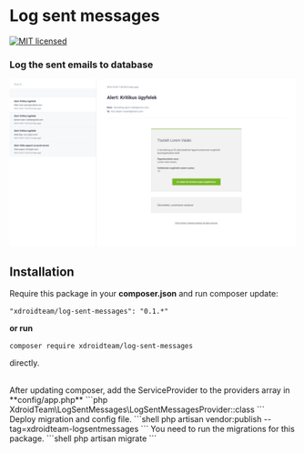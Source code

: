 # Log sent messages
[![MIT licensed](https://img.shields.io/badge/license-MIT-blue.svg)](http://choosealicense.com/licenses/mit/)



### Log the sent emails to database
![Screenshot](https://github.com/xdroidteam/images/raw/master/logsentmessagesUI.png)

## Installation

Require this package in your **composer.json** and run composer update:

    "xdroidteam/log-sent-messages": "0.1.*"

**or run**
```shell
composer require xdroidteam/log-sent-messages
```
directly.


<br>
After updating composer, add the ServiceProvider to the providers array in **config/app.php**
```php
XdroidTeam\LogSentMessages\LogSentMessagesProvider::class
```
<br>
Deploy migration and config file.
```shell
php artisan vendor:publish --tag=xdroidteam-logsentmessages
```
You need to run the migrations for this package.
```shell
php artisan migrate
```
<br>

